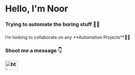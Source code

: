 <h1>Hello, I'm Noor</h1>
<h3>Trying to automate the boring stuff 🥱🤖</h3>
<h3></h3>I’m looking to collaborate on any **Automation Projects**👷‍♂️<h3>

<p>Shoot me a message 👇</p>
<a href="https://linkedin.com/in/https://www.linkedin.com/in/nooraldeen-al/" target="blank"><img align="center" src="https://raw.githubusercontent.com/rahuldkjain/github-profile-readme-generator/master/src/images/icons/Social/linked-in-alt.svg" alt="https://www.linkedin.com/in/nooraldeen-al/" height="30" width="40"/></a>
</p>
